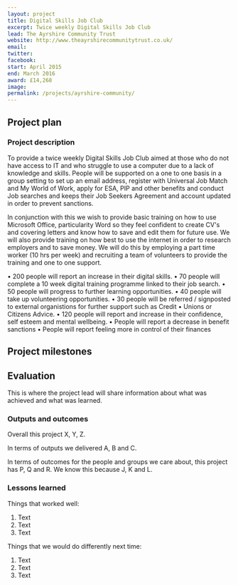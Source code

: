 ```yaml
---
layout: project
title: Digital Skills Job Club
excerpt: Twice weekly Digital Skills Job Club
lead: The Ayrshire Community Trust
website: http://www.theayrshirecommunitytrust.co.uk/
email: 
twitter: 
facebook: 
start: April 2015
end: March 2016
award: £14,268 
image:
permalink: /projects/ayrshire-community/ 
---
```


## Project plan

### Project description

To provide a twice weekly Digital Skills Job Club aimed at those who do not have access to IT and who struggle to use a computer due to a lack of knowledge and skills. People will be supported on a one to one basis in a group setting to set up an email address, register with Universal Job Match and My World of Work, apply for ESA, PIP and other benefits and conduct
Job searches and keeps their Job Seekers Agreement and account updated in order to prevent sanctions. 

In conjunction with this we wish to provide basic training on how to use Microsoft Office, particularity Word so they feel confident to create CV's and covering letters and know how to save and edit them for future use. We will also provide training on how best to use the internet in order to research employers and to save money. We will do this by employing a part time
worker (10 hrs per week) and recruiting a team of volunteers to provide the training and one to one support.

•	200 people will report an increase in their digital skills.
•	70 people will complete a 10 week digital training programme linked to their job search.
•	50 people will progress to further learning opportunities.
•	40 people will take up volunteering opportunities.
•	30 people will be referred / signposted to external organistions for further support such as Credit
•	Unions or Citizens Advice.
•	120 people will report and increase in their confidence, self esteem and mental wellbeing.
•	People will report a decrease in benefit sanctions
•	People will report feeling more in control of their finances


## Project milestones



## Evaluation

This is where the project lead will share information about what was achieved and what was learned.

### Outputs and outcomes

Overall this project X, Y, Z.

In terms of outputs we delivered A, B and C.

In terms of outcomes for the people and groups we care about, this project has P, Q and R. We know this because J, K and L.

### Lessons learned

Things that worked well:

1. Text
2. Text
3. Text

Things that we would do differently next time:

1. Text
2. Text
3. Text
